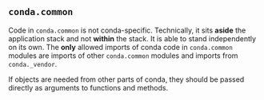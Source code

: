 ## `conda.common`

Code in `conda.common` is not conda-specific.  Technically, it sits **aside** the application
stack and not **within** the stack.  It is able to stand independently on its own.
The **only** allowed imports of conda code in `conda.common` modules are imports of other
`conda.common` modules and imports from `conda._vendor`.

If objects are needed from other parts of conda, they should be passed directly as arguments to
functions and methods.
